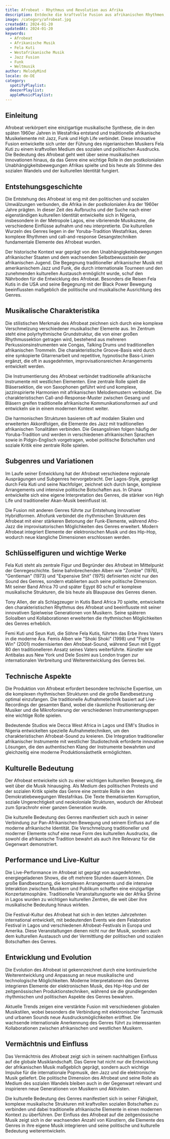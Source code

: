 ```yaml
---
title: Afrobeat - Rhythmus und Revolution aus Afrika
description: Entdecke die kraftvolle Fusion aus afrikanischen Rhythmen, Jazz und Funk - Von Fela Kuti bis zur modernen Afrobeat-Szene
image: /category/afrobeat.jpg
createdAt: 2024-01-20
updatedAt: 2024-01-20
keywords:
  - Afrobeat
  - Afrikanische Musik
  - Fela Kuti
  - Westafrikanische Musik
  - Jazz Fusion
  - Funk
  - Weltmusik
author: MelodyMind
locale: de-DE
category:
  spotifyPlaylist: 
  deezerPlaylist: 
  appleMusicPlaylist: 
---
```


## Einleitung

Afrobeat verkörpert eine einzigartige musikalische Synthese, die in den späten 1960er Jahren in Westafrika entstand und traditionelle afrikanische Musikelemente mit Jazz, Funk und High Life verbindet. Diese innovative Fusion entwickelte sich unter der Führung des nigerianischen Musikers Fela Kuti zu einem kraftvollen Medium des sozialen und politischen Ausdrucks. Die Bedeutung des Afrobeat geht weit über seine musikalischen Innovationen hinaus, da das Genre eine wichtige Rolle in den postkolonialen Unabhängigkeitsbewegungen Afrikas spielte und bis heute als Stimme des sozialen Wandels und der kulturellen Identität fungiert.

## Entstehungsgeschichte

Die Entstehung des Afrobeat ist eng mit den politischen und sozialen Umwälzungen verbunden, die Afrika in der postkolonialen Ära der 1960er Jahre prägten. In dieser Zeit des Aufbruchs und der Suche nach einer eigenständigen kulturellen Identität entwickelte sich in Nigeria, insbesondere in der Metropole Lagos, eine vibrierende Musikszene, die verschiedene Einflüsse aufnahm und neu interpretierte. Die kulturellen Wurzeln des Genres liegen in der Yoruba-Tradition Westafrikas, deren komplexe Rhythmen und call-and-response Gesangstechniken fundamentale Elemente des Afrobeat wurden.

Der historische Kontext war geprägt von den Unabhängigkeitsbewegungen afrikanischer Staaten und dem wachsenden Selbstbewusstsein der afrikanischen Jugend. Die Begegnung traditioneller afrikanischer Musik mit amerikanischem Jazz und Funk, die durch internationale Tourneen und den zunehmenden kulturellen Austausch ermöglicht wurde, schuf den Nährboden für die Entwicklung des Afrobeat. Besonders die Reisen Fela Kutis in die USA und seine Begegnung mit der Black Power Bewegung beeinflussten maßgeblich die politische und musikalische Ausrichtung des Genres.

## Musikalische Charakteristika

Die stilistischen Merkmale des Afrobeat zeichnen sich durch eine komplexe Verschmelzung verschiedener musikalischer Elemente aus. Im Zentrum steht eine polyrhythmische Grundstruktur, die von einer großen Rhythmussektion getragen wird, bestehend aus mehreren Perkussionsinstrumenten wie Congas, Talking Drums und traditionellen afrikanischen Trommeln. Die charakteristische Groove-Basis wird durch eine synkopierte Gitarrenarbeit und repetitive, hypnotische Bass-Linien ergänzt, die oft in ausgedehnten, improvisationsreichen Arrangements entwickelt werden.

Die Instrumentierung des Afrobeat verbindet traditionelle afrikanische Instrumente mit westlichen Elementen. Eine zentrale Rolle spielt die Bläsersektion, die von Saxophonen geführt wird und komplexe, jazzinspirierte Harmonien mit afrikanischen Melodiemustern verbindet. Die charakteristischen Call-and-Response-Muster zwischen Gesang und Bläsern greifen traditionelle afrikanische Kommunikationsformen auf und entwickeln sie in einem modernen Kontext weiter.

Die harmonischen Strukturen basieren oft auf modalen Skalen und erweiterten Akkordfolgen, die Elemente des Jazz mit traditionellen afrikanischen Tonalitäten verbinden. Die Gesangslinien folgen häufig der Yoruba-Tradition und werden in verschiedenen afrikanischen Sprachen sowie in Pidgin-Englisch vorgetragen, wobei politische Botschaften und soziale Kritik eine zentrale Rolle spielen.

## Subgenres und Variationen

Im Laufe seiner Entwicklung hat der Afrobeat verschiedene regionale Ausprägungen und Subgenres hervorgebracht. Der Lagos-Style, geprägt durch Fela Kuti und seine Nachfolger, zeichnet sich durch lange, komplexe Arrangements und intensive politische Botschaften aus. In Ghana entwickelte sich eine eigene Interpretation des Genres, die stärker von High Life und traditioneller Akan-Musik beeinflusst ist.

Die Fusion mit anderen Genres führte zur Entstehung innovativer Hybridformen. Afrofunk verbindet die rhythmischen Strukturen des Afrobeat mit einer stärkeren Betonung der Funk-Elemente, während Afro-Jazz die improvisatorischen Möglichkeiten des Genres erweitert. Modern Afrobeat integriert Elemente der elektronischen Musik und des Hip-Hop, wodurch neue klangliche Dimensionen erschlossen werden.

## Schlüsselfiguren und wichtige Werke

Fela Kuti steht als zentrale Figur und Begründer des Afrobeat im Mittelpunkt der Genregeschichte. Seine bahnbrechenden Alben wie "Zombie" (1976), "Gentleman" (1973) und "Expensive Shit" (1975) definierten nicht nur den Sound des Genres, sondern etablierten auch seine politische Dimension. Mit seiner Band Africa 70 und später Egypt 80 schuf er komplexe musikalische Strukturen, die bis heute als Blaupause des Genres dienen.

Tony Allen, der als Schlagzeuger in Kutis Band Africa 70 spielte, entwickelte den charakteristischen Rhythmus des Afrobeat und beeinflusste mit seiner innovativen Spielweise Generationen von Musikern. Seine späteren Soloalben und Kollaborationen erweiterten die rhythmischen Möglichkeiten des Genres erheblich.

Femi Kuti und Seun Kuti, die Söhne Fela Kutis, führten das Erbe ihres Vaters in die moderne Ära. Femis Alben wie "Shoki Shoki" (1998) und "Fight to Win" (2001) modernisierten den Afrobeat-Sound, während Seun mit Egypt 80 den traditionelleren Ansatz seines Vaters weiterführte. Künstler wie Antibalas aus New York und Dele Sosimi aus London trugen zur internationalen Verbreitung und Weiterentwicklung des Genres bei.

## Technische Aspekte

Die Produktion von Afrobeat erfordert besondere technische Expertise, um die komplexen rhythmischen Strukturen und die große Bandbesetzung optimal einzufangen. Die traditionelle Aufnahmetechnik basiert auf Live-Recordings der gesamten Band, wobei die räumliche Positionierung der Musiker und die Mikrofonierung der verschiedenen Instrumentengruppen eine wichtige Rolle spielen.

Bedeutende Studios wie Decca West Africa in Lagos und EMI's Studios in Nigeria entwickelten spezielle Aufnahmetechniken, um den charakteristischen Afrobeat-Sound zu kreieren. Die Integration traditioneller afrikanischer Instrumente mit westlicher Studiotechnik erforderte innovative Lösungen, die den authentischen Klang der Instrumente bewahrten und gleichzeitig eine moderne Produktionsästhetik ermöglichten.

## Kulturelle Bedeutung

Der Afrobeat entwickelte sich zu einer wichtigen kulturellen Bewegung, die weit über die Musik hinausging. Als Medium des politischen Protests und der sozialen Kritik spielte das Genre eine zentrale Rolle in den Demokratiebewegungen Westafrikas. Die Texte thematisierten Korruption, soziale Ungerechtigkeit und neokoloniale Strukturen, wodurch der Afrobeat zum Sprachrohr einer ganzen Generation wurde.

Die kulturelle Bedeutung des Genres manifestiert sich auch in seiner Verbindung zur Pan-Afrikanischen Bewegung und seinem Einfluss auf die moderne afrikanische Identität. Die Verschmelzung traditioneller und moderner Elemente schuf eine neue Form des kulturellen Ausdrucks, die sowohl die afrikanische Tradition bewahrt als auch ihre Relevanz für die Gegenwart demonstriert.

## Performance und Live-Kultur

Die Live-Performance im Afrobeat ist geprägt von ausgedehnten, energiegeladenen Shows, die oft mehrere Stunden dauern können. Die große Bandbesetzung, die komplexen Arrangements und die intensive Interaktion zwischen Musikern und Publikum schaffen eine einzigartige Konzertatmosphäre. Traditionelle Veranstaltungsorte wie der Afrika Shrine in Lagos wurden zu wichtigen kulturellen Zentren, die weit über ihre musikalische Bedeutung hinaus wirkten.

Die Festival-Kultur des Afrobeat hat sich in den letzten Jahrzehnten international entwickelt, mit bedeutenden Events wie dem Felabration Festival in Lagos und verschiedenen Afrobeat-Festivals in Europa und Amerika. Diese Veranstaltungen dienen nicht nur der Musik, sondern auch dem kulturellen Austausch und der Vermittlung der politischen und sozialen Botschaften des Genres.

## Entwicklung und Evolution

Die Evolution des Afrobeat ist gekennzeichnet durch eine kontinuierliche Weiterentwicklung und Anpassung an neue musikalische und technologische Möglichkeiten. Moderne Interpretationen des Genres integrieren Elemente der elektronischen Musik, des Hip-Hop und der zeitgenössischen Produktionstechniken, während sie die grundlegenden rhythmischen und politischen Aspekte des Genres bewahren.

Aktuelle Trends zeigen eine verstärkte Fusion mit verschiedenen globalen Musikstilen, wobei besonders die Verbindung mit elektronischer Tanzmusik und urbanen Sounds neue Ausdrucksmöglichkeiten eröffnet. Die wachsende internationale Anerkennung des Genres führt zu interessanten Kollaborationen zwischen afrikanischen und westlichen Musikern.

## Vermächtnis und Einfluss

Das Vermächtnis des Afrobeat zeigt sich in seinem nachhaltigen Einfluss auf die globale Musiklandschaft. Das Genre hat nicht nur die Entwicklung der afrikanischen Musik maßgeblich geprägt, sondern auch wichtige Impulse für die internationale Popmusik, den Jazz und die elektronische Musik geliefert. Die politische Dimension des Afrobeat und seine Rolle als Medium des sozialen Wandels bleiben auch in der Gegenwart relevant und inspirieren neue Generationen von Musikern und Aktivisten.

Die kulturelle Bedeutung des Genres manifestiert sich in seiner Fähigkeit, komplexe musikalische Strukturen mit kraftvollen sozialen Botschaften zu verbinden und dabei traditionelle afrikanische Elemente in einen modernen Kontext zu überführen. Der Einfluss des Afrobeat auf die zeitgenössische Musik zeigt sich in der wachsenden Anzahl von Künstlern, die Elemente des Genres in ihre eigene Musik integrieren und seine politische und kulturelle Bedeutung weiterentwickeln.
